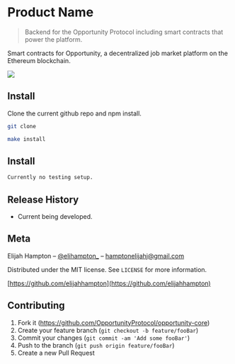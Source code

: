 # Product Name
> Backend for the Opportunity Protocol including smart contracts that power the platform.

Smart contracts for Opportunity, a decentralized job market platform on the Ethereum blockchain.

![](header.png)

## Install

Clone the current github repo and npm install.

```sh
git clone
```

```sh
make install
```

## Install
```sh
Currently no testing setup.
```

## Release History
* Current being developed.

## Meta

Elijah Hampton – [@elihampton_](https://twitter.com/elihampton_) – hamptonelijahj@gmail.com

Distributed under the MIT license. See ``LICENSE`` for more information.

[https://github.com/elijahhampton](https://github.com/elijahhampton)

## Contributing

1. Fork it (https://github.com/OpportunityProtocol/opportunity-core)
2. Create your feature branch (`git checkout -b feature/fooBar`)
3. Commit your changes (`git commit -am 'Add some fooBar'`)
4. Push to the branch (`git push origin feature/fooBar`)
5. Create a new Pull Request

<!-- Markdown link & img dfn's -->
[npm-image]: https://img.shields.io/npm/v/datadog-metrics.svg?style=flat-square
[npm-url]: https://npmjs.org/package/datadog-metrics
[npm-downloads]: https://img.shields.io/npm/dm/datadog-metrics.svg?style=flat-square
[travis-image]: https://img.shields.io/travis/dbader/node-datadog-metrics/master.svg?style=flat-square
[travis-url]: https://travis-ci.org/dbader/node-datadog-metrics
[wiki]: https://github.com/yourname/yourproject/wiki
